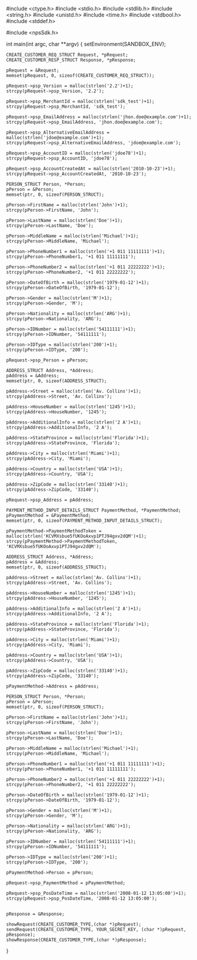 #include <ctype.h>
#include <stdio.h>
#include <stdlib.h>
#include <string.h>
#include <unistd.h>
#include <time.h>
#include <stdbool.h>
#include <stddef.h>

#include <npsSdk.h>

int main(int argc, char **argv) {
    setEnvironment(SANDBOX_ENV);

    CREATE_CUSTOMER_REQ_STRUCT Request, *pRequest;
    CREATE_CUSTOMER_RESP_STRUCT Response, *pResponse;

    pRequest = &Request;
    memset(pRequest, 0, sizeof(CREATE_CUSTOMER_REQ_STRUCT));

    pRequest->psp_Version = malloc(strlen('2.2')+1);
    strcpy(pRequest->psp_Version, '2.2');

    pRequest->psp_MerchantId = malloc(strlen('sdk_test')+1);
    strcpy(pRequest->psp_MerchantId, 'sdk_test');

    pRequest->psp_EmailAddress = malloc(strlen('jhon.doe@example.com')+1);
    strcpy(pRequest->psp_EmailAddress, 'jhon.doe@example.com');

    pRequest->psp_AlternativeEmailAddress = malloc(strlen('jdoe@example.com')+1);
    strcpy(pRequest->psp_AlternativeEmailAddress, 'jdoe@example.com');

    pRequest->psp_AccountID = malloc(strlen('jdoe78')+1);
    strcpy(pRequest->psp_AccountID, 'jdoe78');

    pRequest->psp_AccountCreatedAt = malloc(strlen('2010-10-23')+1);
    strcpy(pRequest->psp_AccountCreatedAt, '2010-10-23');

    PERSON_STRUCT Person, *Person;
    pPerson = &Person;
    memset(ptr, 0, sizeof(PERSON_STRUCT);

    pPerson->FirstName = malloc(strlen('John')+1);
    strcpy(pPerson->FirstName, 'John');

    pPerson->LastName = malloc(strlen('Doe')+1);
    strcpy(pPerson->LastName, 'Doe');

    pPerson->MiddleName = malloc(strlen('Michael')+1);
    strcpy(pPerson->MiddleName, 'Michael');

    pPerson->PhoneNumber1 = malloc(strlen('+1 011 11111111')+1);
    strcpy(pPerson->PhoneNumber1, '+1 011 11111111');

    pPerson->PhoneNumber2 = malloc(strlen('+1 011 22222222')+1);
    strcpy(pPerson->PhoneNumber2, '+1 011 22222222');

    pPerson->DateOfBirth = malloc(strlen('1979-01-12')+1);
    strcpy(pPerson->DateOfBirth, '1979-01-12');

    pPerson->Gender = malloc(strlen('M')+1);
    strcpy(pPerson->Gender, 'M');

    pPerson->Nationality = malloc(strlen('ARG')+1);
    strcpy(pPerson->Nationality, 'ARG');

    pPerson->IDNumber = malloc(strlen('54111111')+1);
    strcpy(pPerson->IDNumber, '54111111');

    pPerson->IDType = malloc(strlen('200')+1);
    strcpy(pPerson->IDType, '200');

    pRequest->psp_Person = pPerson;

    ADDRESS_STRUCT Address, *Address;
    pAddress = &Address;
    memset(ptr, 0, sizeof(ADDRESS_STRUCT);

    pAddress->Street = malloc(strlen('Av. Collins')+1);
    strcpy(pAddress->Street, 'Av. Collins');

    pAddress->HouseNumber = malloc(strlen('1245')+1);
    strcpy(pAddress->HouseNumber, '1245');

    pAddress->AdditionalInfo = malloc(strlen('2 A')+1);
    strcpy(pAddress->AdditionalInfo, '2 A');

    pAddress->StateProvince = malloc(strlen('Florida')+1);
    strcpy(pAddress->StateProvince, 'Florida');

    pAddress->City = malloc(strlen('Miami')+1);
    strcpy(pAddress->City, 'Miami');

    pAddress->Country = malloc(strlen('USA')+1);
    strcpy(pAddress->Country, 'USA');

    pAddress->ZipCode = malloc(strlen('33140')+1);
    strcpy(pAddress->ZipCode, '33140');

    pRequest->psp_Address = pAddress;

    PAYMENT_METHOD_INPUT_DETAILS_STRUCT PaymentMethod, *PaymentMethod;
    pPaymentMethod = &PaymentMethod;
    memset(ptr, 0, sizeof(PAYMENT_METHOD_INPUT_DETAILS_STRUCT);

    pPaymentMethod->PaymentMethodToken = malloc(strlen('KCVMXsbue5fUKOoAxvp1PTJ94gxv2dQM')+1);
    strcpy(pPaymentMethod->PaymentMethodToken, 'KCVMXsbue5fUKOoAxvp1PTJ94gxv2dQM');

    ADDRESS_STRUCT Address, *Address;
    pAddress = &Address;
    memset(ptr, 0, sizeof(ADDRESS_STRUCT);

    pAddress->Street = malloc(strlen('Av. Collins')+1);
    strcpy(pAddress->Street, 'Av. Collins');

    pAddress->HouseNumber = malloc(strlen('1245')+1);
    strcpy(pAddress->HouseNumber, '1245');

    pAddress->AdditionalInfo = malloc(strlen('2 A')+1);
    strcpy(pAddress->AdditionalInfo, '2 A');

    pAddress->StateProvince = malloc(strlen('Florida')+1);
    strcpy(pAddress->StateProvince, 'Florida');

    pAddress->City = malloc(strlen('Miami')+1);
    strcpy(pAddress->City, 'Miami');

    pAddress->Country = malloc(strlen('USA')+1);
    strcpy(pAddress->Country, 'USA');

    pAddress->ZipCode = malloc(strlen('33140')+1);
    strcpy(pAddress->ZipCode, '33140');

    pPaymentMethod->Address = pAddress;

    PERSON_STRUCT Person, *Person;
    pPerson = &Person;
    memset(ptr, 0, sizeof(PERSON_STRUCT);

    pPerson->FirstName = malloc(strlen('John')+1);
    strcpy(pPerson->FirstName, 'John');

    pPerson->LastName = malloc(strlen('Doe')+1);
    strcpy(pPerson->LastName, 'Doe');

    pPerson->MiddleName = malloc(strlen('Michael')+1);
    strcpy(pPerson->MiddleName, 'Michael');

    pPerson->PhoneNumber1 = malloc(strlen('+1 011 11111111')+1);
    strcpy(pPerson->PhoneNumber1, '+1 011 11111111');

    pPerson->PhoneNumber2 = malloc(strlen('+1 011 22222222')+1);
    strcpy(pPerson->PhoneNumber2, '+1 011 22222222');

    pPerson->DateOfBirth = malloc(strlen('1979-01-12')+1);
    strcpy(pPerson->DateOfBirth, '1979-01-12');

    pPerson->Gender = malloc(strlen('M')+1);
    strcpy(pPerson->Gender, 'M');

    pPerson->Nationality = malloc(strlen('ARG')+1);
    strcpy(pPerson->Nationality, 'ARG');

    pPerson->IDNumber = malloc(strlen('54111111')+1);
    strcpy(pPerson->IDNumber, '54111111');

    pPerson->IDType = malloc(strlen('200')+1);
    strcpy(pPerson->IDType, '200');

    pPaymentMethod->Person = pPerson;

    pRequest->psp_PaymentMethod = pPaymentMethod;

    pRequest->psp_PosDateTime = malloc(strlen('2008-01-12 13:05:00')+1);
    strcpy(pRequest->psp_PosDateTime, '2008-01-12 13:05:00');


    pResponse = &Response;

    showRequest(CREATE_CUSTOMER_TYPE,(char *)pRequest);
    sendRequest(CREATE_CUSTOMER_TYPE, YOUR_SECRET_KEY, (char *)pRequest, pResponse);
    showResponse(CREATE_CUSTOMER_TYPE,(char *)pResponse);
}
